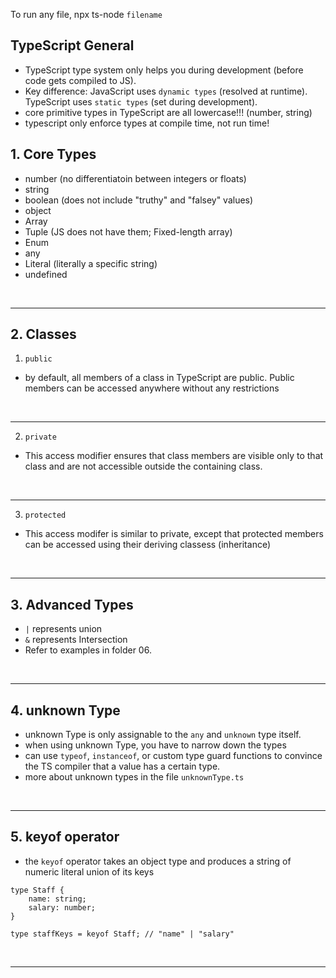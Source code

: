 To run any file, npx ts-node `filename`

## TypeScript General
- TypeScript type system only helps you during development (before code gets compiled to JS).
- Key difference: JavaScript uses `dynamic types` (resolved at runtime). TypeScript uses `static types` (set during development).
- core primitive types in TypeScript are all lowercase!!! (number, string)
- typescript only enforce types at compile time, not run time!


## 1. Core Types
- number (no differentiatoin between integers or floats)
- string
- boolean (does not include "truthy" and "falsey" values)
- object
- Array
- Tuple (JS does not have them; Fixed-length array)
- Enum 
- any
- Literal (literally a specific string)
- undefined

<br>
<hr>

## 2. Classes
1. `public`
- by default, all members of a class in TypeScript are public. Public members can be accessed anywhere
without any restrictions

<br>
<hr>

2. `private`
- This access modifier ensures that class members are visible only to that class and are not accessible outside the
containing class.

<br>
<hr>

3. `protected`
- This access modifer is similar to private, except that protected members can be accessed using their deriving classess
(inheritance) 

<br>
<hr>

## 3. Advanced Types
- `|` represents union 
- `&` represents Intersection
- Refer to examples in folder 06.

<br>
<hr>

## 4. unknown Type
- unknown Type is only assignable to the `any` and `unknown` type itself.
- when using unknown Type, you have to narrow down the types
- can use `typeof`, `instanceof`, or custom type guard functions to convince the TS compiler that a value has a certain type.
- more about unknown types in the file `unknownType.ts`

<br>
<hr>

## 5. keyof operator
- the `keyof` operator takes an object type and produces a string of numeric literal union of its keys
```
type Staff {
    name: string;
    salary: number;
}

type staffKeys = keyof Staff; // "name" | "salary"

```


<br>
<hr>